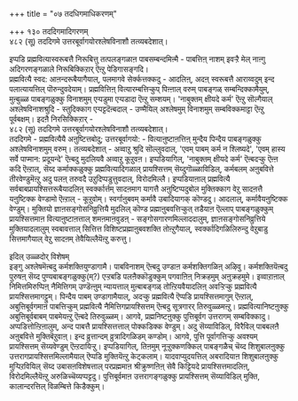 +++
title = "०७ तदधिगमाधिकरणम्"

+++
१३० तददिगमादिगरणम्  
४८२ (सू) तददिगमे उत्तरबूर्वागयोरश्लेषविनाशौ तत्व्यबदेशात्।  
  
इप्पडि प्रह्मवित्यास्वरूबत्तै निरूबित्तु तत्पलङ्गळाऩ पाबसम्बन्दमिऩ्मै - पाबत्तिऩ् नाशम् इवऱ्ऱै मेल् नाऩ्गु अदिगरणङ्गळाले निरूबिक्किऱार् ऎऩ्ऱु पेडिगासङ्गदि।  
प्रह्मवित्यै स्वद: आऩन्दरूबैयागैयाल्, पलमागवे सेर्क्कत्तक्कदु - आदलिऩ्, अदऩ् स्वरूबत्तै आराय्वदुम् इन्द पलात्यायत्तिल् पॊरुन्दुवदेयाम्। प्रह्मवित्तिऩ् वित्यारम्बत्तिऱ्कुप् पिऩ्ऩाल् वरुम् पाबङ्गळ् सम्बन्दिक्कामैयुम्, मुऩ्बुळ्ळ पाबङ्गळुक्कु विनाशमुम् एऱ्पडुमा एऱ्पडादा ऎऩ्ऱु सम्शयम्। 'नाबुक्तम् क्षीयदे कर्म' ऎऩ्ऱु सॊल्गैयाल् अश्लेषविनाशश्रुदि - स्तुदिक्काग एऱ्पट्टदॆऩ्बदाल् - उण्मैयिल् अश्लेषमुम् विनाशमुम् सम्बविक्कमाट्टा ऎऩ्ऱु पूर्वबक्षम्। इदऩै निरसिक्किऱार् -  
४८२ (सू) तददिगमे उत्तरबूर्वागयोरश्लेषविनाशौ तत्व्यबदेशात्।  
तददिगमे - प्रह्मवित्यैयै अऩुष्टित्तबोदु; उत्तरबूर्वागयो: - वित्याऩुष्टाऩत्तिऩ् मुन्दैय पिन्दैय पाबङ्गळुक्कु अश्लेषविनाशमुम् वरुम्। तत्व्यबदेशात् - अव्वाऱु श्रुदि सॊल्लुवदाल्, 'एवम् पाबम् कर्म न श्लिष्यदे', 'एवम् हास्य सर्वे पाप्मान: प्रदूयन्दे' ऎऩ्बदु मुदलियवै अव्वाऱु कूऱुवऩ। इप्पडियागिल्, 'नाबुक्तम् क्षीयदे कर्म' ऎऩ्बदऱ्कु ऎऩ्ऩ कदि ऎऩ्ऱाल्, सॆय्द कर्माक्कळुक्कु प्रह्मवित्यादिगळाल् प्रायश्सित्तम् सॆय्दुगॊळ्ळाविडिल्, कर्मबलम् अऩुबवित्ते तीरवेण्डुमॆऩ्ऱु अदु पलऩ् तरुवदै उऱुदिप्पडुत्तुवदाल्, विरोदमिल्लै। इप्पडियाऩाल् प्रह्मवित्यै सर्वबाबप्रायश्सित्तरूबैयादलिऩ् स्वर्क्कार्त्तम् सादऩमाग यागत्तै अऩुष्टिप्पदुबोल मुक्तिक्काग वेऱु सादऩत्तै यऩुष्टिक्क वेण्डामो ऎऩ्ऱाल् - कूऱुवोम्। स्वर्गाऩुबवम् कर्मावै उबादियागक् कॊण्डदु। आदलाल्, कर्मावैयऩुष्टिक्क वेण्डुम्। मुक्तियो ज्ञाऩसङ्गोसनिव्रुत्तियै मुदलिल् कॊण्ड प्रह्माऩुबवत्तिऱ्कुत् तडैयाऩ ऎल्लाप् पाबङ्गळुक्कुम् प्रायश्सित्तमाऩ वित्याऩुष्टाऩत्ताल् शमऩमाऩवुडऩ् - सङ्गोसगारणमिल्लाददालुम्, ज्ञाऩसङ्गोसनिव्रुत्तिये मुक्तियादलालुम् स्वबावत्ताल् सित्तित्त विशिष्टप्रह्माऩुबवशक्ति तोऩ्ऱुगैयाल्, स्वर्क्कादिगळिलिरुन्दु वेऱुबाडु सित्तमागैयाल् वेऱु सादऩम् तेवैयिल्लैयॆऩ्ऱु करुत्तु।  
  
इदिल् उळ्ळदोर् विशेषम्  
इङ्गु अश्लेषमॆऩ्बदु कर्मशक्तियुण्डागामै। पाबविनाशम् ऎऩ्बदु उण्डाऩ कर्मशक्तिगळिऩ् अऴिवु। कर्मशक्तियॆऩ्बदु पुरुषऩ् सॆय्द पुण्यबाबङ्गळुक्कु(म्?) एऱ्ऱबडि पलऩैक्कॊडुक्कुम् पगवाऩिऩ् निक्रहमुम् अऩुक्रहमुमे। इव्वाऱाऩाल् निमित्तमिरुप्पिऩ् नैमित्तिगम् उण्डॆऩ्ऩुम् न्यायत्ताल् मुऩ्बाबङ्गळ् तोऩ्ऱियवैयादलिऩ् अवऱ्ऱिऱ्कु प्रह्मवित्यै प्रायश्सित्तमागट्टुम्। पिन्दैय पाबम् उण्डागामैयाल्, अदऱ्कु प्रह्मवित्यै ऎप्पडि प्रायश्सित्तमागुम् ऎऩ्ऱाल्, अबुत्तिबूर्वगमाऩ पाबत्तिऱ्कुम् प्रह्मवित्यै नैमित्तिगप्रायश्सित्तम् ऎऩ्बदु सूत्रगारर् तिरुवुळ्ळमऩ्ऱु। प्रह्मवित्यानिष्टऩुक्कु अबुत्तिबूर्वबाबम् पाबमेयऩ्ऱु ऎऩ्बदे तिरुवुळ्ळम्। आगवे, प्रह्मनिष्टऩुक्कु पुत्तिबूर्वग उत्तरागम् सम्बविक्कादु। अप्पडित्तोऩ्ऱिऩालुम्, अन्द पाबत्तै प्रायश्सित्तत्ताल् पोक्कडिक्क वेण्डुम्। अदु सॆय्याविडिल्, विरैविल् पाबबलऩै अऩुबवित्ते मुक्तिबॆऱुवाऩ्। इन्द व्रुत्तान्दम् व्रुत्रादिगळिडम् कण्डोम्। आगवे, पुत्ति पूर्वागत्तिऱ्कु अवश्यम् प्रायश्सित्तम् सॆय्यवेण्डुम् ऎऩ्ऱदायिऱ्ऱु। इप्पडियागिल्, तिऩमुम् नूऱ्ऱुक्कणक्किल् पाबङ्गळैच् चॆय्द शिशुबालऩुक्कु उत्तरागप्रायश्सित्तमिल्लामैयाल् ऎप्पडि मुक्तियॆऩ्ऱु केट्कलाम्। यादवाप्युदयत्तिल् अबरादियाऩ शिशुबालऩुक्कु मुऱ्पिऱवियिल् सॆय्द उबासऩविशेषत्ताल् परप्रह्ममाऩ श्रीक्रुष्णऩिऩ् सेवै किट्टियदे प्रायश्सित्तमादलिऩ्, विरोदमिल्लैयॆऩ्ऱु अरुळिच्चॆय्यप्पट्टदु। पुत्तिबूर्वमाऩ उत्तरागङ्गळुक्कु प्रायश्सित्तम् सॆय्याविडिल् मुक्ति, कालान्दरत्तिल् विळम्बित्ते किडैक्कुम्।

